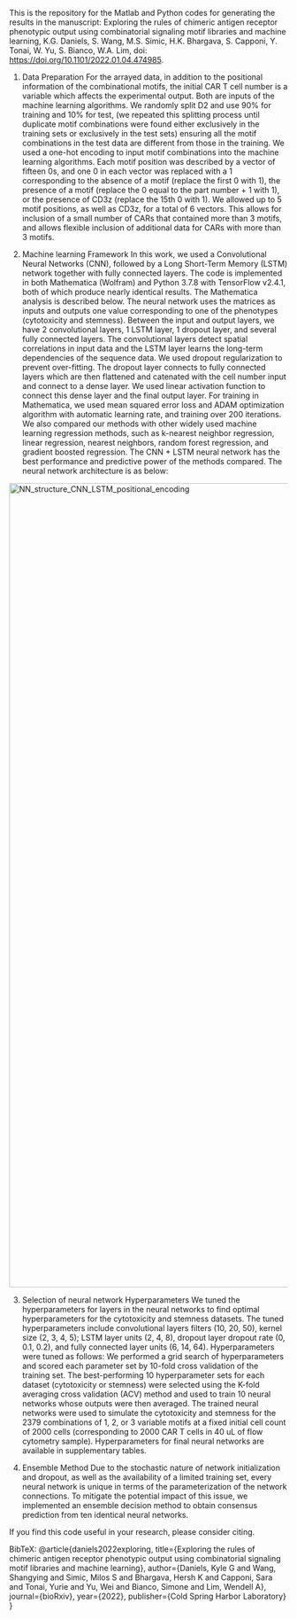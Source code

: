 This is the repository for the Matlab and Python codes for generating the results in the manuscript: Exploring the rules of chimeric antigen receptor phenotypic output using combinatorial signaling motif libraries and machine learning, K.G. Daniels, S. Wang, M.S. Simic, H.K. Bhargava, S. Capponi, Y. Tonai, W. Yu, S. Bianco, W.A. Lim, doi: https://doi.org/10.1101/2022.01.04.474985.

1. Data Preparation
For the arrayed data, in addition to the positional information of the combinational motifs, the initial CAR T cell number is a variable which affects the experimental output. Both are inputs of the machine learning algorithms. We randomly split D2 and use 90% for training and 10% for test, (we repeated this splitting process until duplicate motif combinations were found either exclusively in the training sets or exclusively in the test sets) ensuring all the motif combinations in the test data are different from those in the training.
We used a one-hot encoding to input motif combinations into the machine learning algorithms. Each motif position was described by a vector of fifteen 0s, and one 0 in each vector was replaced with a 1 corresponding to the absence of a motif (replace the first 0 with 1), the presence of a motif (replace the 0 equal to the part number + 1 with 1), or the presence of CD3z (replace the 15th 0 with 1). We allowed up to 5 motif positions, as well as CD3z, for a total of 6 vectors. This allows for inclusion of a small number of CARs that contained more than 3 motifs, and allows flexible inclusion of additional data for CARs with more than 3 motifs.

2. Machine learning Framework
In this work, we used a Convolutional Neural Networks (CNN), followed by a Long Short-Term Memory (LSTM) network together with fully connected layers. The code is implemented in both Mathematica (Wolfram) and Python 3.7.8 with TensorFlow v2.4.1, both of which produce nearly identical results. The Mathematica analysis is described below. The neural network uses the matrices as inputs and outputs one value corresponding to one of the phenotypes (cytotoxicity and stemness). Between the input and output layers, we have 2 convolutional layers, 1 LSTM layer, 1 dropout layer, and several fully connected layers. The convolutional layers detect spatial correlations in input data and the LSTM layer learns the long-term dependencies of the sequence data. We used dropout regularization to prevent over-fitting. The dropout layer connects to fully connected layers which are then flattened and catenated with the cell number input and connect to a dense layer. We used linear activation function to connect this dense layer and the final output layer. For training in Mathematica, we used mean squared error loss and ADAM optimization algorithm with automatic learning rate, and training over 200 iterations.
We also compared our methods with other widely used machine learning regression methods, such as k-nearest neighbor regression, linear regression, nearest neighbors, random forest regression, and gradient boosted regression. The CNN + LSTM neural network has the best performance and predictive power of the methods compared.
The neural network architecture is as below:
<img width="1452" alt="NN_structure_CNN_LSTM_positional_encoding" src="https://user-images.githubusercontent.com/15852893/176556088-407be43a-2f5e-4781-aaad-a93634524a58.png">


3. Selection of neural network Hyperparameters
We tuned the hyperparameters for layers in the neural networks to find optimal hyperparameters for the cytotoxicity and stemness datasets. The tuned hyperparameters include convolutional layers filters (10, 20, 50), kernel size (2, 3, 4, 5); LSTM layer units (2, 4, 8), dropout layer dropout rate (0, 0.1, 0.2), and fully connected layer units (6, 14, 64). 
Hyperparameters were tuned as follows: We performed a grid search of hyperparameters and scored each parameter set by 10-fold cross validation of the training set. The best-performing 10 hyperparameter sets for each dataset (cytotoxicity or stemness) were selected using the K-fold averaging cross validation (ACV) method and used to train 10 neural networks whose outputs were then averaged. The trained neural networks were used to simulate the cytotoxicity and stemness for the 2379 combinations of 1, 2, or 3 variable motifs at a fixed initial cell count of 2000 cells (corresponding to 2000 CAR T cells in 40 uL of flow cytometry sample).
Hyperparameters for final neural networks are available in supplementary tables.

4. Ensemble Method
Due to the stochastic nature of network initialization and dropout, as well as the availability of a limited training set, every neural network is unique in terms of the parameterization of the network connections. To mitigate the potential impact of this issue, we implemented an ensemble decision method to obtain consensus prediction from ten identical neural networks.



If you find this code useful in your research, please consider citing.

BibTeX:
@article{daniels2022exploring,
  title={Exploring the rules of chimeric antigen receptor phenotypic output using combinatorial signaling motif libraries and machine learning},
  author={Daniels, Kyle G and Wang, Shangying and Simic, Milos S and Bhargava, Hersh K and Capponi, Sara and Tonai, Yurie and Yu, Wei and Bianco, Simone and Lim, Wendell A},
  journal={bioRxiv},
  year={2022},
  publisher={Cold Spring Harbor Laboratory}
}
